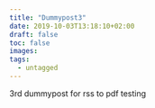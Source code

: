 ```yaml
---
title: "Dummypost3"
date: 2019-10-03T13:18:10+02:00
draft: false
toc: false
images:
tags: 
  - untagged
---
```


3rd dummypost for rss to pdf testing